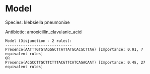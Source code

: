 
# Model

Species: klebsiella pneumoniae

Antibiotic: amoxicillin_clavulanic_acid

```
Model (Disjunction - 2 rules):
------------------------------
Presence(AATTTGTGTAGGGCTTATTATGCACGCTTAA) [Importance: 0.91, 7 equivalent rules]
OR
Presence(ACGCCTTGCTTCTTTACGTTCATCAGACAAT) [Importance: 0.48, 27 equivalent rules]

```

